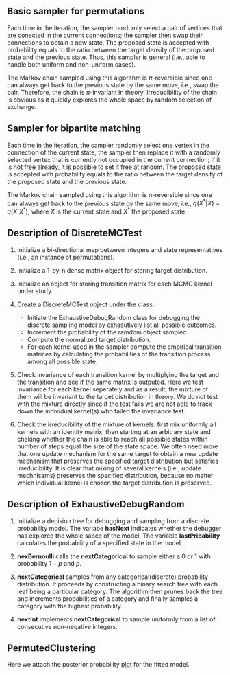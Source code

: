 ## Basic sampler for permutations

Each time in the iteration, the sampler randomly select a pair of vertices that are conected in the current connections; the sampler then swap their connections to obtain a new state. The proposed state is accepted with probability equals to the ratio between the target density of the proposed state and the previous state. Thus, this sampler is general (i.e., able to handle both uniform and non-uniform cases).

The Markov chain sampled using this algorithm is $\pi$-reversible since one can always get back to the previous state by the same move, i.e., swap the pair. Therefore, the chain is $\pi$-invariant in theory. Irreducibility of the chain is obvious as it quickly explores the whole space by random selection of exchange.  


## Sampler for bipartite matching

Each time in the iteration, the sampler randomly select one vertex in the connection of the current state; the sampler then replace it with a randomly selected vertex that is currently not occupied in the current connection; if it is not free already, it is possible to set it free at random. The proposed state is accepted with probability equals to the ratio between the target density of the proposed state and the previous state.

The Markov chain sampled using this algorithm is $\pi$-reversible since one can always get back to the previous state by the same move, i.e., $q(X^{\ast}|X)=q(X|X^{\ast})$, where $X$ is the current state and $X^{\ast}$ the proposed state.


## Description of DiscreteMCTest

1. Initialize a bi-directional map between integers and state representatives (i.e., an instance of permutations).

2. Initialize a 1-by-n dense matrix object for storing target distribution.

3. Initialize an object for storing transition matrix for each MCMC kernel under study.

4. Create a DiscreteMCTest object under the class:
	* Initiate the ExhaustiveDebugRandom class for debugging the discrete sampling model by exhasutively list all possible outcomes.
	* Increment the probability of the ramdom object sampled.
	* Compute the normalized target distribution.
	* For each kernel used in the sampler compute the empirical transition matrices by calculating the probabilities of the transition process among all possible state.

5. Check invariance of each transition kernel by multiplying the target and the transition and see if the same matrix is outputed. Here we test invariance for each kernel seperately and as a result, the mixture of them will be invariant to the target distribution in theory. We do not test with the mixture directly since if the test fails we are not able to track down the individual kernel(s) who failed the invariance test.
	
6. Check the irreducibility of the mixture of kernels: first mix uniformly all kernels with an identity matrix; then starting at an arbitrary state and cheking whether the chain is able to reach all possible states within number of steps equal the size of the state space. We often need more that one update mechanism for the same target to obtain a new update mechanism that preserves the specified target distribution but satisfies irreducibility. It is clear that mixing of several kernels (i.e., update mechnisams) preserves the specified distribution, because no matter which individual kernel is chosen the target distribution is preserved. 	


## Description of ExhaustiveDebugRandom

1. Initialize a decision tree for debugging and sampling from a discrete probability model. The variabe **hasNext** indicates whether the debugger has explored the whole sapce of the model. The variable **lastPribability** calculates the probability of a specified state in the model.

2. **nexBernoulli** calls the **nextCategorical** to sample either a $0$ or $1$ with probability $1-p$ and $p$.

3. **nextCategorical** samples from any categorical(discrete) probability distribution. It proceeds by constructing a binary search tree with each leaf being a particular category. The algorithm then prunes back the tree and increments probabilities of a category and finally samples a category with the highest probability.

4. **nextInt** implements **nextCategorical** to sample uniformly from a list of consecutive non-negative integers.

## PermutedClustering

Here we attach the posterior probability [plot](https://github.com/ywa136/blangGradAssignment-scaffold/blob/master/permutations-posterior.pdf) for the fitted model.
 